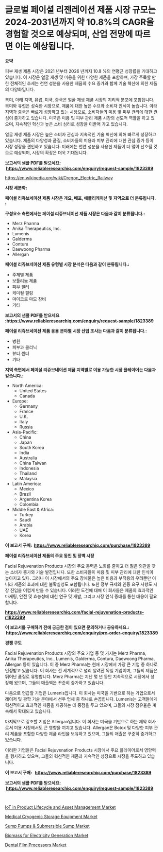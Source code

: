 <p><h1>글로벌 페이셜 리젠레이션 제품 시장 규모는 2024-2031년까지 약 10.8%의 CAGR을 경험할 것으로 예상되며, 산업 전망에 따르면 이는 예상됩니다.</h1></p><p><strong>요약</strong></p>
<p><p>피부 재생 제품 시장은 2021 년부터 2026 년까지 10.8 %의 연평균 성장률을 기대하고 있습니다. 이 시장은 얼굴 재생 및 미용을 위한 다양한 제품을 포함하며, 가장 주목할 만한 전체적인 추세는 천연 성분을 사용한 제품의 수요 증가와 함께 기술 혁신에 의한 제품의 다양화입니다. </p><p>북미, 아태 지역, 유럽, 미국, 중국은 얼굴 재생 제품 시장의 지리적 분포에 포함됩니다. 북미와 유럽은 성숙한 시장으로, 제품에 대한 높은 수요와 소비자 인식이 높습니다. 아태 지역과 중국은 빠르게 성장하고 있는 시장으로, 소비자들의 미용 및 피부 관리에 대한 관심이 증가하고 있습니다. 미국은 미용 및 피부 관리 제품 시장의 선도적 역할을 하고 있으며, 지속적인 혁신과 높은 소비 심리로 성장을 이끌어 가고 있습니다.</p><p>얼굴 재생 제품 시장은 높은 소비자 관심과 지속적인 기술 혁신에 의해 빠르게 성장하고 있습니다. 제품의 다양성과 품질, 소비자들의 미용과 피부 관리에 대한 관심 증가 등이 시장 성장을 견인하고 있습니다. 미래에는 천연 성분을 사용한 제품이 더 많이 선호될 것으로 예상되며, 시장의 확장은 더욱 기대됩니다.</p></p>
<p><strong>보고서의 샘플 PDF를 받으세요: &nbsp;<a href="https://www.reliableresearchiq.com/enquiry/request-sample/1823389">https://www.reliableresearchiq.com/enquiry/request-sample/1823389</a></strong></p>
<p><a href="https://en.wikipedia.org/wiki/Oregon_Electric_Railway">https://en.wikipedia.org/wiki/Oregon_Electric_Railway</a></p>
<p><strong>시장 세분화:</strong></p>
<p><strong> 페이셜 리쥬브네이션 제품 시장은 개요, 배포, 애플리케이션 및 지역으로 더 분류됩니다. :</strong></p>
<p><strong>구성요소 측면에서는 페이셜 리쥬브네이션 제품 시장은 다음과 같이 분류됩니다.:</strong></p>
<p><ul><li>Merz Pharma</li><li>Anika Therapeutics, Inc.</li><li>Lumenis</li><li>Galderma</li><li>Contura</li><li>Daewoong Pharma</li><li>Allergan</li></ul></p>
<p><strong> 페이셜 리쥬브네이션 제품 유형별 시장 분석은 다음과 같이 분류됩니다.:</strong></p>
<p><ul><li>주제별 제품</li><li>보툴리눔 제품</li><li>피부 필러</li><li>케미컬 필링</li><li>마이크로 마모 장비</li><li>기타</li></ul></p>
<p><strong>보고서의 샘플 PDF를 받으세요 :<a href="https://www.reliableresearchiq.com/enquiry/request-sample/1823389">https://www.reliableresearchiq.com/enquiry/request-sample/1823389</a></strong></p>
<p><strong> 페이셜 리쥬브네이션 제품 응용 분야별 시장 산업 조사는 다음과 같이 분류됩니다.:</strong></p>
<p><ul><li>병원</li><li>피부과 클리닉</li><li>뷰티 센터</li><li>기타</li></ul></p>
<p><strong>지역 측면에서 페이셜 리쥬브네이션 제품 지역별로 이용 가능한 시장 플레이어는 다음과 같습니다.:</strong></p>
<p><ul>
    <li>
        North America:
        <ul>
            <li>United States</li>
            <li>Canada</li>
        </ul>
    </li>
    <li>
        Europe:
        <ul>
            <li>Germany</li>
            <li>France</li>
            <li>U.K.</li>
            <li>Italy</li>
            <li>Russia</li>
        </ul>
    </li>
    <li>
        Asia-Pacific:
        <ul>
            <li>China</li>
            <li>Japan</li>
            <li>South Korea</li>
            <li>India</li>
            <li>Australia</li>
            <li>China Taiwan</li>
            <li>Indonesia</li>
            <li>Thailand</li>
            <li>Malaysia</li>
        </ul>
    </li>
    <li>
        Latin America:
        <ul>
            <li>Mexico</li>
            <li>Brazil</li>
            <li>Argentina Korea</li>
            <li>Colombia</li>
        </ul>
    </li>
    <li>
        Middle East & Africa:
        <ul>
            <li>Turkey</li>
            <li>Saudi</li>
            <li>Arabia</li>
            <li>UAE</li>
            <li>Korea</li>
        </ul>
    </li>
    </ul></p>
<p><strong>이 보고서 구매: &nbsp;<a href="https://www.reliableresearchiq.com/purchase/1823389">https://www.reliableresearchiq.com/purchase/1823389</a></strong></p>
<p><strong>페이셜 리쥬브네이션 제품의 주요 동인 및 장벽 시장</strong></p>
<p><p>Facial Rejuvenation Products 시장의 주요 동력은 노화를 줄이고 더 젊은 외관을 찾는 소비자 증가와 기술 발전입니다. 또한 소비자들이 미용 및 피부 관리에 대한 인식이 높아지고 있다. 그러나 이 시장에서의 주요 장애물은 높은 비용과 부작용의 우려뿐만 아니라 제품의 효과에 대한 불확실성도 포함됩니다. 또한 정부 규제와 인증 요구 사항도 시장 진입을 어렵게 만들 수 있습니다. 이러한 도전에 대해 이 회사들은 제품의 효과적인 마케팅, 안전 및 효능성에 대한 연구 및 개발, 그리고 시장 인식 증대를 통한 대응이 필요합니다.</p></p>
<p><strong><a href="https://www.reliableresearchiq.com/facial-rejuvenation-products-r1823389">https://www.reliableresearchiq.com/facial-rejuvenation-products-r1823389</a></strong></p>
<p><strong>이 보고서를 구매하기 전에 궁금한 점이 있으면 문의하거나 공유하세요.: &nbsp;<a href="https://www.reliableresearchiq.com/enquiry/pre-order-enquiry/1823389">https://www.reliableresearchiq.com/enquiry/pre-order-enquiry/1823389</a></strong></p>
<p><strong>경쟁 구도</strong></p>
<p><p>Facial Rejuvenation Products 시장의 주요 기업 중 몇 가지는 Merz Pharma, Anika Therapeutics, Inc., Lumenis, Galderma, Contura, Daewoong Pharma, Allergan 등이 있습니다. 이 중 Merz Pharma는 현재 시장에서 가장 큰 기업 중 하나로 인정받고 있습니다. 이 회사는 전 세계적으로 널리 알려진 독일 기업이며, 그들의 제품은 뛰어난 품질로 유명합니다. Merz Pharma는 지난 몇 년 동안 지속적으로 시장에서 성장해 왔으며, 그들의 매출액은 꾸준히 증가하고 있습니다.</p><p>다음으로 언급할 기업은 Lumenis입니다. 이 회사는 미국을 기반으로 하는 기업으로서 레이저 및 광학 기술 분야에서 선두 업체 중 하나로 손꼽힙니다. Lumenis는 고객들에게 혁신적이고 효과적인 제품을 제공하는 데 중점을 두고 있으며, 그들의 시장 점유율은 계속해서 확대되고 있습니다.</p><p>마지막으로 강조할 기업은 Allergan입니다. 이 회사는 미국을 기반으로 하는 제약 회사로서 미용 시장에서도 큰 영향을 끼치고 있습니다. Allergan은 Botox 및 다양한 피부 관리 제품을 포함한 다양한 제품 라인을 보유하고 있으며, 그들의 매출은 꾸준히 증가하고 있습니다.</p><p>이러한 기업들은 Facial Rejuvenation Products 시장에서 주요 플레이어로서 영향력을 행사하고 있으며, 그들의 혁신적인 제품과 지속적인 성장으로 시장을 주도하고 있습니다.</p></p>
<p><strong>이 보고서 구매: &nbsp; <a href="https://www.reliableresearchiq.com/purchase/1823389">https://www.reliableresearchiq.com/purchase/1823389</a></strong></p>
<p><strong>보고서의 샘플 PDF를 받으세요: &nbsp;<a href="https://www.reliableresearchiq.com/enquiry/request-sample/1823389">https://www.reliableresearchiq.com/enquiry/request-sample/1823389</a></strong><strong></strong></p>
<p>&nbsp;</p>
<p><p><a href="https://issuu.com/reportprime-2/docs/iot-in-product-lifecycle-and-asset-management-mark">IoT in Product Lifecycle and Asset Management Market</a></p><p><a href="https://medium.com/@marcoshoppe2023/insights-into-the-medical-cryogenic-storage-equipment-market-market-players-market-size-c7955cac9c7d">Medical Cryogenic Storage Equipment Market</a></p><p><a href="https://github.com/vimar16th/Market-Research-Report-List-5/blob/main/sump-pumps-submersible-sump-market.md">Sump Pumps & Submersible Sump Market</a></p><p><a href="https://github.com/JameTravis/Market-Research-Report-List-6/blob/main/biomass-for-electricity-generation-market.md">Biomass for Electricity Generation Market</a></p><p><a href="https://medium.com/@henrysullivan626/dental-film-processors-market-size-share-trends-analysis-report-by-product-intraoral-film-64c3f8d5f010">Dental Film Processors Market</a></p></p>
